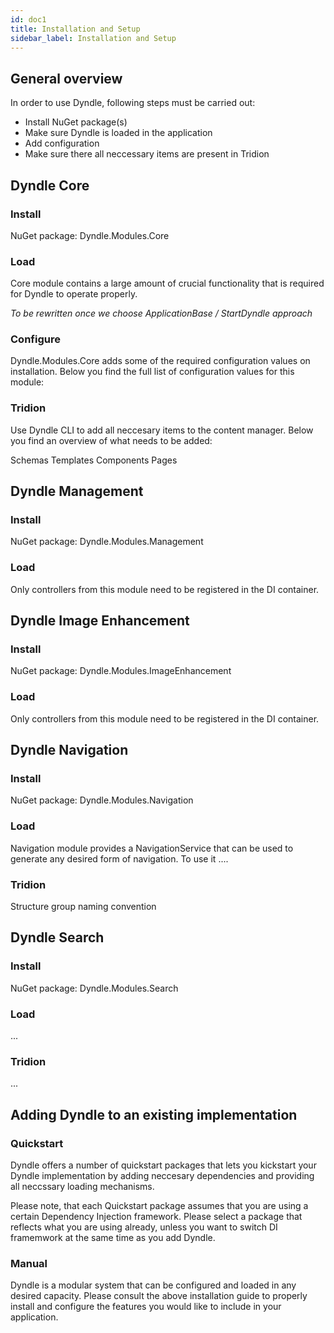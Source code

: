 ```yaml
---
id: doc1
title: Installation and Setup
sidebar_label: Installation and Setup
---
```


## General overview

In order to use Dyndle, following steps must be carried out:

- Install NuGet package(s)
- Make sure Dyndle is loaded in the application
- Add configuration
- Make sure there all neccessary items are present in Tridion


## Dyndle Core

### Install

NuGet package: Dyndle.Modules.Core 

### Load

Core module contains a large amount of crucial functionality that is required for Dyndle to operate properly. 

*To be rewritten once we choose ApplicationBase / StartDyndle approach*

### Configure

Dyndle.Modules.Core adds some of the required configuration values on installation. Below you find the full list of configuration values for this module:


### Tridion

Use Dyndle CLI to add all neccesary items to the content manager. Below you find an overview of what needs to be added:

Schemas
Templates
Components
Pages

## Dyndle Management

### Install

NuGet package: Dyndle.Modules.Management 

### Load

Only controllers from this module need to be registered in the DI container. 

## Dyndle Image Enhancement

### Install

NuGet package: Dyndle.Modules.ImageEnhancement 

### Load

Only controllers from this module need to be registered in the DI container. 

## Dyndle Navigation

### Install

NuGet package: Dyndle.Modules.Navigation 

### Load

Navigation module provides a NavigationService that can be used to generate any desired form of navigation. To use it ....

### Tridion

Structure group naming convention


## Dyndle Search

### Install

NuGet package: Dyndle.Modules.Search 

### Load

...

### Tridion

...

## Adding Dyndle to an existing implementation

### Quickstart

Dyndle offers a number of quickstart packages that lets you kickstart your Dyndle implementation by adding neccesary dependencies and providing all neccssary loading mechanisms.

Please note, that each Quickstart package assumes that you are using a certain Dependency Injection framework. Please select a package that reflects what you are using already, unless you want to switch DI framemwork at the same time as you add Dyndle.

### Manual 

Dyndle is a modular system that can be configured and loaded in any desired capacity. Please consult the above installation guide to properly install and configure the features you would like to include in your application.